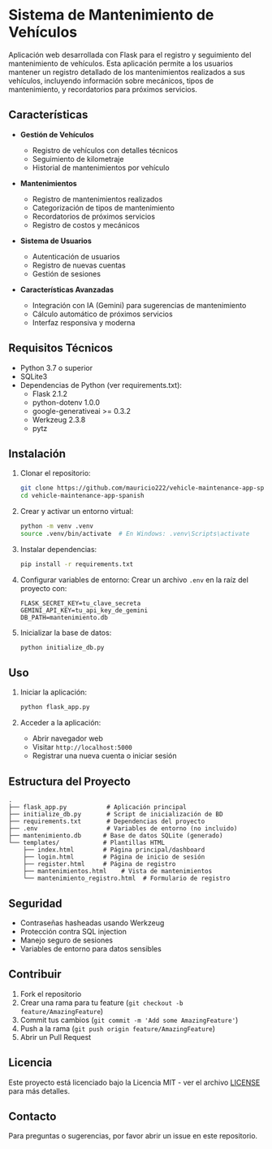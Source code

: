 # Sistema de Mantenimiento de Vehículos

Aplicación web desarrollada con Flask para el registro y seguimiento del mantenimiento de vehículos. Esta aplicación permite a los usuarios mantener un registro detallado de los mantenimientos realizados a sus vehículos, incluyendo información sobre mecánicos, tipos de mantenimiento, y recordatorios para próximos servicios.

## Características

- **Gestión de Vehículos**
  - Registro de vehículos con detalles técnicos
  - Seguimiento de kilometraje
  - Historial de mantenimientos por vehículo

- **Mantenimientos**
  - Registro de mantenimientos realizados
  - Categorización de tipos de mantenimiento
  - Recordatorios de próximos servicios
  - Registro de costos y mecánicos

- **Sistema de Usuarios**
  - Autenticación de usuarios
  - Registro de nuevas cuentas
  - Gestión de sesiones

- **Características Avanzadas**
  - Integración con IA (Gemini) para sugerencias de mantenimiento
  - Cálculo automático de próximos servicios
  - Interfaz responsiva y moderna

## Requisitos Técnicos

- Python 3.7 o superior
- SQLite3
- Dependencias de Python (ver requirements.txt):
  - Flask 2.1.2
  - python-dotenv 1.0.0
  - google-generativeai >= 0.3.2
  - Werkzeug 2.3.8
  - pytz

## Instalación

1. Clonar el repositorio:
   ```bash
   git clone https://github.com/mauricio222/vehicle-maintenance-app-spanish.git
   cd vehicle-maintenance-app-spanish
   ```

2. Crear y activar un entorno virtual:
   ```bash
   python -m venv .venv
   source .venv/bin/activate  # En Windows: .venv\Scripts\activate
   ```

3. Instalar dependencias:
   ```bash
   pip install -r requirements.txt
   ```

4. Configurar variables de entorno:
   Crear un archivo `.env` en la raíz del proyecto con:
   ```
   FLASK_SECRET_KEY=tu_clave_secreta
   GEMINI_API_KEY=tu_api_key_de_gemini
   DB_PATH=mantenimiento.db
   ```

5. Inicializar la base de datos:
   ```bash
   python initialize_db.py
   ```

## Uso

1. Iniciar la aplicación:
   ```bash
   python flask_app.py
   ```

2. Acceder a la aplicación:
   - Abrir navegador web
   - Visitar `http://localhost:5000`
   - Registrar una nueva cuenta o iniciar sesión

## Estructura del Proyecto

```
.
├── flask_app.py           # Aplicación principal
├── initialize_db.py       # Script de inicialización de BD
├── requirements.txt       # Dependencias del proyecto
├── .env                   # Variables de entorno (no incluido)
├── mantenimiento.db      # Base de datos SQLite (generado)
└── templates/            # Plantillas HTML
    ├── index.html        # Página principal/dashboard
    ├── login.html        # Página de inicio de sesión
    ├── register.html     # Página de registro
    ├── mantenimientos.html    # Vista de mantenimientos
    └── mantenimiento_registro.html  # Formulario de registro
```

## Seguridad

- Contraseñas hasheadas usando Werkzeug
- Protección contra SQL injection
- Manejo seguro de sesiones
- Variables de entorno para datos sensibles

## Contribuir

1. Fork el repositorio
2. Crear una rama para tu feature (`git checkout -b feature/AmazingFeature`)
3. Commit tus cambios (`git commit -m 'Add some AmazingFeature'`)
4. Push a la rama (`git push origin feature/AmazingFeature`)
5. Abrir un Pull Request

## Licencia

Este proyecto está licenciado bajo la Licencia MIT - ver el archivo [LICENSE](LICENSE) para más detalles.

## Contacto

Para preguntas o sugerencias, por favor abrir un issue en este repositorio.